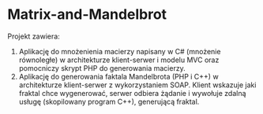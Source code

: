 # Matrix-and-Mandelbrot
Projekt zawiera:
1. Aplikację do mnożenienia macierzy napisany w C# (mnożenie równoległe) w architekturze klient-serwer i modelu MVC oraz pomocniczy skrypt PHP do generowania macierzy.
2. Aplikację do generowania faktala Mandelbrota (PHP i C++) w architekturze klient-serwer z wykorzystaniem SOAP. Klient wskazuje jaki fraktal chce wygenerować, serwer odbiera żądanie i wywołuje zdalną usługę (skopilowany program C++), generującą fraktal.



